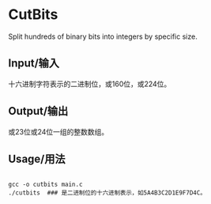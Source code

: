 CutBits
=======

Split hundreds of binary bits into integers by specific size.

Input/输入
----------

十六进制字符表示的二进制位，或160位，或224位。

Output/输出
-----------

或23位或24位一组的整数数组。

Usage/用法
----------

<code>
gcc -o cutbits main.c
./cutbits <HEX_STRING> ### <HEX_STRING>是二进制位的十六进制表示，如5A4B3C2D1E9F7D4C。
</code>
